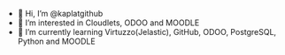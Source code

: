 - 👋 Hi, I’m @kaplatgithub
- 👀 I’m interested in Cloudlets, ODOO and MOODLE
- 🌱 I’m currently learning Virtuzzo(Jelastic), GitHub, ODOO, PostgreSQL, Python and MOODLE

<!---
kaplatgithub/kaplatgithub is a ✨ special ✨ repository because its `README.md` (this file) appears on your GitHub profile.
You can click the Preview link to take a look at your changes.
--->
